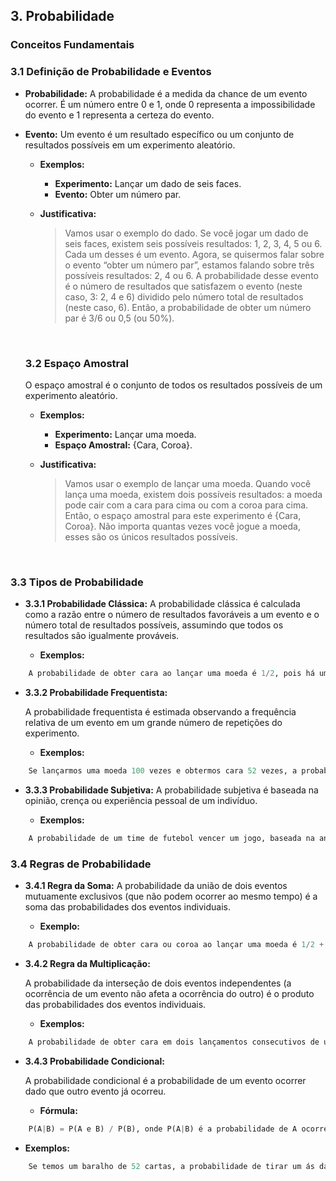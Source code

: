 ## 3. Probabilidade

### **Conceitos Fundamentais**

### **3.1 Definição de Probabilidade e Eventos**

- **Probabilidade:** A probabilidade é a medida da chance de um evento ocorrer. É um número entre 0 e 1, onde 0 representa a impossibilidade do evento e 1 representa a certeza do evento.

- **Evento:** Um evento é um resultado específico ou um conjunto de resultados possíveis em um experimento aleatório.

    - **Exemplos:**


        - **Experimento:** Lançar um dado de seis faces.
        - **Evento:** Obter um número par.

    - **Justificativa:**
        > Vamos usar o exemplo do dado. Se você jogar um dado de seis faces, existem seis possíveis resultados: 1, 2, 3, 4, 5 ou 6. Cada um desses é um evento. Agora, se quisermos falar sobre o evento “obter um número par”, estamos falando sobre três possíveis resultados: 2, 4 ou 6. A probabilidade desse evento é o número de resultados que satisfazem o evento (neste caso, 3: 2, 4 e 6) dividido pelo número total de resultados (neste caso, 6). Então, a probabilidade de obter um número par é 3/6 ou 0,5 (ou 50%).
    <br>

  ### **3.2 Espaço Amostral**

  O espaço amostral é o conjunto de todos os resultados possíveis de um experimento aleatório.
  
    - **Exemplos:**


        - **Experimento:** Lançar uma moeda.
        - **Espaço Amostral:** {Cara, Coroa}.

    - **Justificativa:**
        > Vamos usar o exemplo de lançar uma moeda. Quando você lança uma moeda, existem dois possíveis resultados: a moeda pode cair com a cara para cima ou com a coroa para cima. Então, o espaço amostral para este experimento é {Cara, Coroa}. Não importa quantas vezes você jogue a moeda, esses são os únicos resultados possíveis.
    <br>

 ### **3.3 Tipos de Probabilidade**

- **3.3.1 Probabilidade Clássica:**
A probabilidade clássica é calculada como a razão entre o número de resultados favoráveis a um evento e o número total de resultados possíveis, assumindo que todos os resultados são igualmente prováveis.

    - **Exemplos:**

```python
    A probabilidade de obter cara ao lançar uma moeda é 1/2, pois há um resultado favorável (cara) e dois resultados possíveis (cara ou coroa).
```

- **3.3.2 Probabilidade Frequentista:**
 
    A probabilidade frequentista é estimada observando a frequência relativa de um evento em um grande número de repetições do experimento.

    - **Exemplos:**


```python
    Se lançarmos uma moeda 100 vezes e obtermos cara 52 vezes, a probabilidade frequentista de obter cara é 52/100 = 0,52 ou 52%.
```

- **3.3.3 Probabilidade Subjetiva:**
A probabilidade subjetiva é baseada na opinião, crença ou experiência pessoal de um indivíduo.

    - **Exemplos:**

```python
    A probabilidade de um time de futebol vencer um jogo, baseada na análise de um torcedor.
```

### **3.4 Regras de Probabilidade**

- **3.4.1 Regra da Soma:**
    A probabilidade da união de dois eventos mutuamente exclusivos (que não podem ocorrer ao mesmo tempo) é a soma das probabilidades dos eventos individuais.

    - **Exemplo:** 

```python        
    A probabilidade de obter cara ou coroa ao lançar uma moeda é 1/2 + 1/2 = 1.
```

- **3.4.2 Regra da Multiplicação:**

    A probabilidade da interseção de dois eventos independentes (a ocorrência de um evento não afeta a ocorrência do outro) é o produto das probabilidades dos eventos individuais.
    
    - **Exemplos:**

```python
    A probabilidade de obter cara em dois lançamentos consecutivos de uma moeda é 1/2 * 1/2 = 1/4.
```

- **3.4.3 Probabilidade Condicional:**

    A probabilidade condicional é a probabilidade de um evento ocorrer dado que outro evento já ocorreu.


    - **Fórmula:**

```python
    P(A|B) = P(A e B) / P(B), onde P(A|B) é a probabilidade de A ocorrer dado que B já ocorreu.
```

- **Exemplos:**

```python
    Se temos um baralho de 52 cartas, a probabilidade de tirar um ás dado que a carta retirada é de copas é 1/13, pois há um ás de copas e 13 cartas de copas no baralho.
```

>
